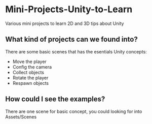 # Mini-Projects-Unity-to-Learn
 Various mini projects to learn 2D and 3D tips about Unity

## What kind of projects can we found into?
There are some basic scenes that has the esentials Unity concepts:

* Move the player
* Config the camera
* Collect objects
* Rotate the player
* Respawn objects

## How could I see the examples?
There are one scene for basic concept, you could looking for into Assets/Scenes
